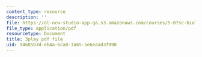 ```yaml
---
content_type: resource
description: ''
file: https://ol-ocw-studio-app-qa.s3.amazonaws.com/courses/5-07sc-biological-chemistry-i-fall-2013/94685b3deb4a6ca83a655e6eaad3f990_UrgmDSFBYlE.pdf
file_type: application/pdf
resourcetype: Document
title: 3play pdf file
uid: 94685b3d-eb4a-6ca8-3a65-5e6eaad3f990
---
```

